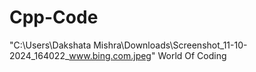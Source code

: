# Cpp-Code
"C:\Users\Dakshata Mishra\Downloads\Screenshot_11-10-2024_164022_www.bing.com.jpeg"
World Of Coding
